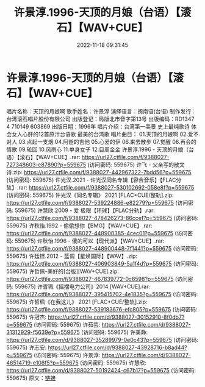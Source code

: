﻿---
title: 许景淳.1996-天顶的月娘（台语）【滚石】【WAV+CUE】
date: 2022-11-18 09:31:45
categories: WAV车载音乐、镜像
tags: 华语中文
---
# 许景淳.1996-天顶的月娘（台语）【滚石】【WAV+CUE】

唱片名称：天顶的月娘啊
歌手姓名：许景淳
演绎语言：闽南语(台语)
制作发行：台湾滚石唱片股份有限公司
出版登记：局版北市音字第13号
出版编码：RD1347 4 710149 603869
出版日期：1996年
唱片介绍：台湾第一美景 史上最纯歌诗 体会女人心肝的12首原汁台语歌 最美的台湾歌
唱片曲目：
01.天顶的月娘啊
02.爱不对人
03.点起一支烟
04.阿爸的吉他
05.心爱的伊
06.来去散步
07.觉醒
08.再会的情歌
09.轮回
10.风雨心
11.单身女子
12.目周金金
许景淳.1996 - 天顶的月娘（台语）【滚石】【WAV+CUE】.rar: https://url27.ctfile.com/f/9388027-727348603-c87890?p=559675
(访问密码: 559675)
许飞 - 父亲写的散文诗.zip: https://url27.ctfile.com/f/9388027-442967322-7bdd56?p=559675
(访问密码: 559675)
许光汉.2021 - 许光汉同名专辑【容合音乐】【FLAC分轨】.rar: https://url27.ctfile.com/f/9388027-530102692-058e8f?p=559675
(访问密码: 559675)
许光汉《同名专辑》 2021 [FLAC+CUE/整轨].zip: https://url27.ctfile.com/f/9388027-539224886-e82279?p=559675
(访问密码: 559675)
许慧欣.2009 - 爱 极限【环球】【FLAC分轨】.rar: https://url27.ctfile.com/f/9388027-478426273-86ccef?p=559675
(访问密码: 559675)
许秋怡.1992 - 偷偷想你【BMG】【WAV+CUE】.rar: https://url27.ctfile.com/f/9388027-448900385-4cec01?p=559675
(访问密码: 559675)
许秋怡.1996 - 傻的可以【现代派】【WAV+CUE】.rar: https://url27.ctfile.com/f/9388027-448900448-7f1441?p=559675
(访问密码: 559675)
许廷铿.2012 - 蓝调【星焕国际】【WAV】.zip: https://url27.ctfile.com/f/9388027-406903849-5a1f4d?p=559675
(访问密码: 559675)
许哲佩-美好的[台版][WAV+CUE].zip: https://url27.ctfile.com/f/9388027-467839772-0c8598?p=559675
(访问密码: 559675)
许哲珮《摇摆电力公司》2014 [WAV+CUE].rar: https://url27.ctfile.com/f/9388027-395415702-4e1835?p=559675
(访问密码: 559675)
许哲珮《在我这儿》 2021 [FLAC+CUE/整轨].zip: https://url27.ctfile.com/f/9388027-539183676-efc805?p=559675
(访问密码: 559675)
许冠杰: https://url27.ctfile.com/d/9388027-30152910-8f0db7?p=559675
(访问密码: 559675)
许茹芸: https://url27.ctfile.com/d/9388027-31312929-f5639e?p=559675
(访问密码: 559675)
许美静: https://url27.ctfile.com/d/9388027-35289979-0e0c43?p=559675
(访问密码: 559675)
许志安: https://url27.ctfile.com/d/9388027-43928716-b8ad44?p=559675
(访问密码: 559675)
许景淳: https://url27.ctfile.com/d/9388027-46514719-e108f5?p=559675
(访问密码: 559675)
许慧欣: https://url27.ctfile.com/d/9388027-50192424-c67b17?p=559675
(访问密码: 559675)
原文：[链接](https://blog.sina.com.cn/s/blog_1647c7e76010310ar.html)